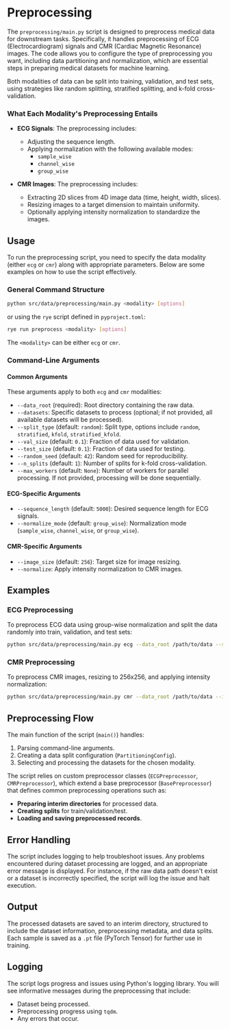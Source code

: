  # Preprocessing

The `preprocessing/main.py` script is designed to preprocess medical data for downstream tasks. Specifically, it handles preprocessing of ECG (Electrocardiogram) signals and CMR (Cardiac Magnetic Resonance) images. The code allows you to configure the type of preprocessing you want, including data partitioning and normalization, which are essential steps in preparing medical datasets for machine learning.

Both modalities of data can be split into training, validation, and test sets, using strategies like random splitting, stratified splitting, and k-fold cross-validation.

### What Each Modality's Preprocessing Entails

- **ECG Signals**: The preprocessing includes:

  - Adjusting the sequence length.
  - Applying normalization with the following available modes:
    - `sample_wise`
    - `channel_wise`
    - `group_wise`

- **CMR Images**: The preprocessing includes:

  - Extracting 2D slices from 4D image data (time, height, width, slices).
  - Resizing images to a target dimension to maintain uniformity.
  - Optionally applying intensity normalization to standardize the images.

## Usage

To run the preprocessing script, you need to specify the data modality (either `ecg` or `cmr`) along with appropriate parameters. Below are some examples on how to use the script effectively.

### General Command Structure

```sh
python src/data/preprocessing/main.py <modality> [options]
```

or using the `rye` script defined in `pyproject.toml`:

```sh
rye run preprocess <modality> [options]
```

The `<modality>` can be either `ecg` or `cmr`.

### Command-Line Arguments

#### Common Arguments

These arguments apply to both `ecg` and `cmr` modalities:

- `--data_root` (required): Root directory containing the raw data.
- `--datasets`: Specific datasets to process (optional; if not provided, all available datasets will be processed).
- `--split_type` (default: `random`): Split type, options include `random`, `stratified`, `kfold`, `stratified_kfold`.
- `--val_size` (default: `0.1`): Fraction of data used for validation.
- `--test_size` (default: `0.1`): Fraction of data used for testing.
- `--random_seed` (default: `42`): Random seed for reproducibility.
- `--n_splits` (default: `1`): Number of splits for k-fold cross-validation.
- `--max_workers` (default: `None`): Number of workers for parallel processing. If not provided, processing will be done sequentially.

#### ECG-Specific Arguments

- `--sequence_length` (default: `5000`): Desired sequence length for ECG signals.
- `--normalize_mode` (default: `group_wise`): Normalization mode (`sample_wise`, `channel_wise`, or `group_wise`).

#### CMR-Specific Arguments

- `--image_size` (default: `256`): Target size for image resizing.
- `--normalize`: Apply intensity normalization to CMR images.

## Examples

### ECG Preprocessing

To preprocess ECG data using group-wise normalization and split the data randomly into train, validation, and test sets:

```sh
python src/data/preprocessing/main.py ecg --data_root /path/to/data --split_type random --sequence_length 5000 --normalize_mode group_wise
```

### CMR Preprocessing

To preprocess CMR images, resizing to 256x256, and applying intensity normalization:

```sh
python src/data/preprocessing/main.py cmr --data_root /path/to/data --image_size 256 --normalize
```

## Preprocessing Flow

The main function of the script (`main()`) handles:

1. Parsing command-line arguments.
2. Creating a data split configuration (`PartitioningConfig`).
3. Selecting and processing the datasets for the chosen modality.

The script relies on custom preprocessor classes (`ECGPreprocessor`, `CMRPreprocessor`), which extend a base preprocessor (`BasePreprocessor`) that defines common preprocessing operations such as:

- **Preparing interim directories** for processed data.
- **Creating splits** for train/validation/test.
- **Loading and saving preprocessed records**.

## Error Handling

The script includes logging to help troubleshoot issues. Any problems encountered during dataset processing are logged, and an appropriate error message is displayed. For instance, if the raw data path doesn't exist or a dataset is incorrectly specified, the script will log the issue and halt execution.

## Output

The processed datasets are saved to an interim directory, structured to include the dataset information, preprocessing metadata, and data splits. Each sample is saved as a `.pt` file (PyTorch Tensor) for further use in training.

## Logging

The script logs progress and issues using Python's logging library. You will see informative messages during the preprocessing that include:

- Dataset being processed.
- Preprocessing progress using `tqdm`.
- Any errors that occur.
